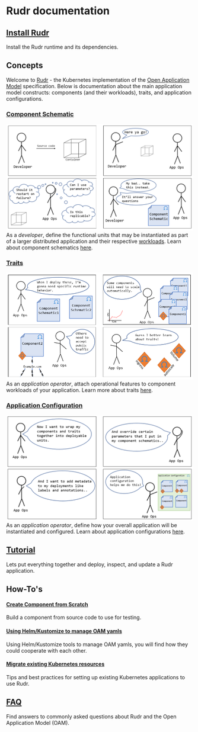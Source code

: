# Rudr documentation

## [Install Rudr](./setup/install.md)
Install the Rudr runtime and its dependencies.

## Concepts
Welcome to [Rudr](./concepts/using_rudr.md) - the Kubernetes implementation of the [Open Application Model](https://github.com/oam-dev/spec) specification. Below is documentation about the main application model constructs: components (and their workloads), traits, and application configurations. 

### [Component Schematic](./concepts/component-schematic.md)
![component schematic comic](./images/componentcomic.PNG)
As a *developer*, define the  functional units that may be instantiated as part of a larger distributed application and their respective [workloads](./concepts/workloads.md). Learn about component schematics [here](./concepts/component-schematic.md). 

### [Traits](./concepts/traits.md)
![trait schematic comic](./images/traitcomic.PNG)
As an *application operator*, attach operational features to component workloads of your application. Learn more about traits [here](./concepts/traits.md).

### [Application Configuration](./concepts/application-configuration.md)
![app config schematic comic](./images/appconfigcomic.PNG)
As an *application operator*, define how your overall application will be instantiated and configured. Learn about application configurations [here](./concepts/application-configuration.md).

## [Tutorial](./tutorials/deploy_and_update.md)
Lets put everything together and deploy, inspect, and update a Rudr application.

## How-To's

#### [Create Component from Scratch](how-to/create_component_from_scratch.md)
Build a component from source code to use for testing.

#### [Using Helm/Kustomize to manage OAM yamls](how-to/using_helm_kustomize_manage_oam.md)

Using Helm/Kustomize tools to manage OAM yamls, you will find how they could cooperate with each other.

#### [Migrate existing Kubernetes resources](./how-to/migrating.md)
Tips and best practices for setting up existing Kubernetes applications to use Rudr.

## [FAQ](./faq.md)
Find answers to commonly asked questions about Rudr and the Open Application Model (OAM).
